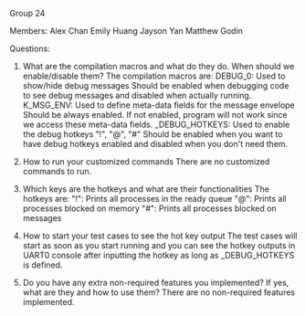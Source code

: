 Group 24

Members:
Alex Chan
Emily Huang
Jayson Yan
Matthew Godin

Questions:
1. What are the compilation macros and what do they do. When should we enable/disable them?
The compilation macros are:
DEBUG_0: Used to show/hide debug messages
Should be enabled when debugging code to see debug messages and disabled when actually running.
K_MSG_ENV: Used to define meta-data fields for the message envelope
Should be always enabled. If not enabled, program will not work since we access these meta-data fields.
_DEBUG_HOTKEYS: Used to enable the debug hotkeys "!", "@", "#"
Should be enabled when you want to have debug hotkeys enabled and disabled when you don't need them.

2. How to run your customized commands
There are no customized commands to run.

3. Which keys are the hotkeys and what are their functionalities
The hotkeys are:
"!": Prints all processes in the ready queue
"@": Prints all processes blocked on memory
"#": Prints all processes blocked on messages

4. How to start your test cases to see the hot key output
The test cases will start as soon as you start running and you can see the hotkey outputs in UART0 console after inputting the hotkey as long as _DEBUG_HOTKEYS is defined.

5. Do you have any extra non-required features you implemented? If yes, what are they and how to use them?
There are no non-required features implemented.
